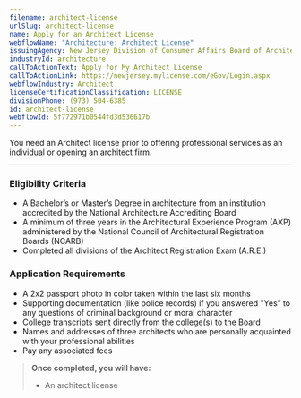 ```yaml
---
filename: architect-license
urlSlug: architect-license
name: Apply for an Architect License
webflowName: "Architecture: Architect License"
issuingAgency: New Jersey Division of Consumer Affairs Board of Architects
industryId: architecture
callToActionText: Apply for My Architect License
callToActionLink: https://newjersey.mylicense.com/eGov/Login.aspx
webflowIndustry: Architect
licenseCertificationClassification: LICENSE
divisionPhone: (973) 504-6385
id: architect-license
webflowId: 5f772971b0544fd3d536617b
---
```


You need an Architect license prior to offering professional services as an individual or opening an architect firm.

---

### Eligibility Criteria

- A Bachelor’s or Master’s Degree in architecture from an institution accredited by the National Architecture Accrediting Board
- A minimum of three years in the Architectural Experience Program (AXP) administered by the National Council of Architectural Registration Boards (NCARB)
- Completed all divisions of the Architect Registration Exam (A.R.E.)

### Application Requirements

- A 2x2 passport photo in color taken within the last six months
- Supporting documentation (like police records) if you answered "Yes” to any questions of criminal background or moral character
- College transcripts sent directly from the college(s) to the Board
- Names and addresses of three architects who are personally acquainted with your professional abilities
- Pay any associated fees

> **Once completed, you will have:**
>
> - An architect license
